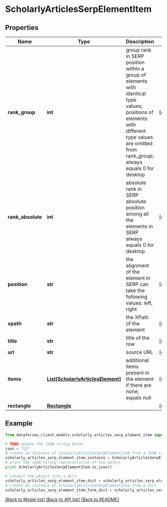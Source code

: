 # ScholarlyArticlesSerpElementItem


## Properties

Name | Type | Description | Notes
------------ | ------------- | ------------- | -------------
**rank_group** | **int** | group rank in SERP position within a group of elements with identical type values; positions of elements with different type values are omitted from rank_group; always equals 0 for desktop | [optional] 
**rank_absolute** | **int** | absolute rank in SERP absolute position among all the elements in SERP always equals 0 for desktop | [optional] 
**position** | **str** | the alignment of the element in SERP can take the following values: left, right | [optional] 
**xpath** | **str** | the XPath of the element | [optional] 
**title** | **str** | title of the row | [optional] 
**url** | **str** | source URL | [optional] 
**items** | [**List[ScholarlyArticlesElement]**](ScholarlyArticlesElement.md) | additional items present in the element if there are none, equals null | [optional] 
**rectangle** | [**Rectangle**](Rectangle.md) |  | [optional] 

## Example

```python
from dataforseo_client.models.scholarly_articles_serp_element_item import ScholarlyArticlesSerpElementItem

# TODO update the JSON string below
json = "{}"
# create an instance of ScholarlyArticlesSerpElementItem from a JSON string
scholarly_articles_serp_element_item_instance = ScholarlyArticlesSerpElementItem.from_json(json)
# print the JSON string representation of the object
print ScholarlyArticlesSerpElementItem.to_json()

# convert the object into a dict
scholarly_articles_serp_element_item_dict = scholarly_articles_serp_element_item_instance.to_dict()
# create an instance of ScholarlyArticlesSerpElementItem from a dict
scholarly_articles_serp_element_item_form_dict = scholarly_articles_serp_element_item.from_dict(scholarly_articles_serp_element_item_dict)
```
[[Back to Model list]](../README.md#documentation-for-models) [[Back to API list]](../README.md#documentation-for-api-endpoints) [[Back to README]](../README.md)


